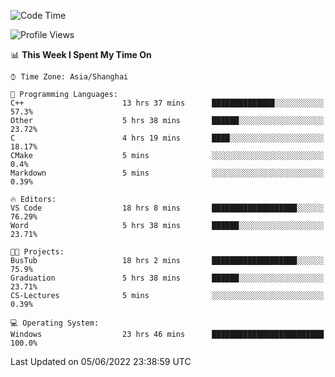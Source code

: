 <!--START_SECTION:waka-->
![Code Time](http://img.shields.io/badge/Code%20Time-97%20hrs%2023%20mins-blue)

![Profile Views](http://img.shields.io/badge/Profile%20Views-5-blue)

📊 **This Week I Spent My Time On** 

```text
⌚︎ Time Zone: Asia/Shanghai

💬 Programming Languages: 
C++                      13 hrs 37 mins      ██████████████░░░░░░░░░░░   57.3% 
Other                    5 hrs 38 mins       ██████░░░░░░░░░░░░░░░░░░░   23.72% 
C                        4 hrs 19 mins       ████░░░░░░░░░░░░░░░░░░░░░   18.17% 
CMake                    5 mins              ░░░░░░░░░░░░░░░░░░░░░░░░░   0.4% 
Markdown                 5 mins              ░░░░░░░░░░░░░░░░░░░░░░░░░   0.39%

🔥 Editors: 
VS Code                  18 hrs 8 mins       ███████████████████░░░░░░   76.29% 
Word                     5 hrs 38 mins       ██████░░░░░░░░░░░░░░░░░░░   23.71%

🐱‍💻 Projects: 
BusTub                   18 hrs 2 mins       ███████████████████░░░░░░   75.9% 
Graduation               5 hrs 38 mins       ██████░░░░░░░░░░░░░░░░░░░   23.71% 
CS-Lectures              5 mins              ░░░░░░░░░░░░░░░░░░░░░░░░░   0.39%

💻 Operating System: 
Windows                  23 hrs 46 mins      █████████████████████████   100.0%

```


 Last Updated on 05/06/2022 23:38:59 UTC
<!--END_SECTION:waka-->